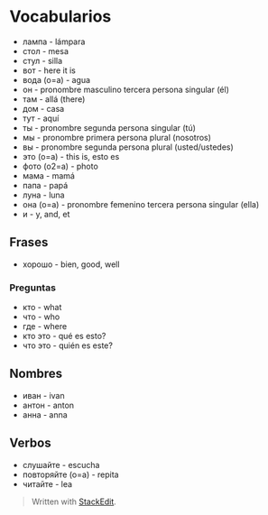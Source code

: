 # Vocabularios

- лампа - lámpara
- стол - mesa
- стул - silla
- вот - here it is
- вода (o=a) - agua
- он - pronombre masculino tercera persona singular (él)
- там - allá (there)
- дом - casa
- тут - aquí
- ты - pronombre segunda persona singular (tú)
- мы - pronombre primera persona plural (nosotros)
- вы - pronombre segunda persona plural (usted/ustedes)
- это (o=a) - this is, esto es
- фото (o2=a) - photo
- мама - mamá
- папа - papá
- луна - luna
- она (o=a) - pronombre femenino tercera persona singular (ella)
- и - y, and, et

## Frases
- хорошо - bien, good, well

### Preguntas
- кто - what
- что - who
- где - where
- кто это - qué es esto?
- что это - quién es este?



## Nombres
- иван - ivan
- антон - anton
- анна - anna

## Verbos

- слушайте - escucha
- повторяйте (o=a) - repita
- читайте - lea

> Written with [StackEdit](https://stackedit.io/).
<!--stackedit_data:
eyJoaXN0b3J5IjpbLTc5NDc2NDI0MywtMTA4NjI2NDg4MiwtNT
Y4NTI2NDU1LC04MzA3OTAzOTBdfQ==
-->